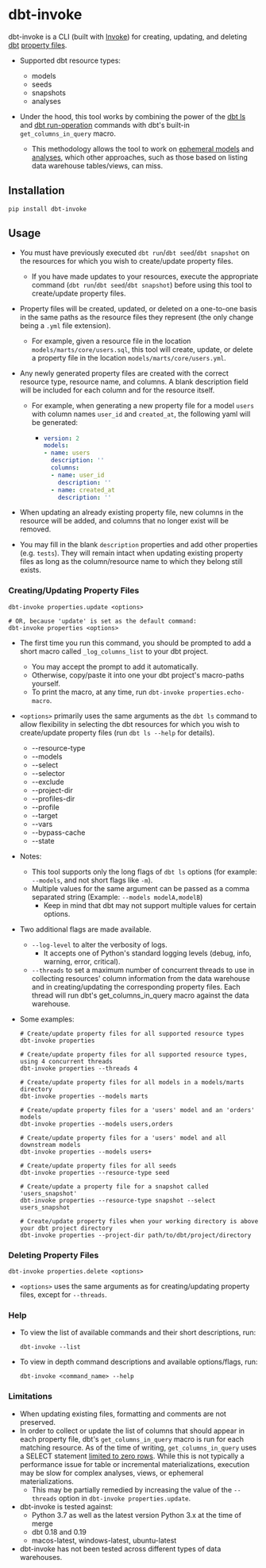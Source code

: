 # dbt-invoke

dbt-invoke is a CLI (built with [Invoke](http://www.pyinvoke.org/)) for 
creating, updating, and deleting
[dbt](https://docs.getdbt.com/docs/introduction) 
[property files](https://docs.getdbt.com/reference/declaring-properties).


- Supported dbt resource types:
  - models
  - seeds
  - snapshots
  - analyses
  

- Under the hood, this tool works by combining the power of the 
  [dbt ls](https://docs.getdbt.com/reference/commands/list) and 
  [dbt run-operation](https://docs.getdbt.com/reference/commands/run-operation)
  commands with dbt's built-in `get_columns_in_query` macro.
  - This methodology allows the tool to work on 
    [ephemeral models](https://docs.getdbt.com/docs/building-a-dbt-project/building-models/materializations#ephemeral) 
    and [analyses](https://docs.getdbt.com/docs/building-a-dbt-project/analyses),
    which other approaches, such as those based on listing data warehouse 
    tables/views, can miss.


## Installation

```shell
pip install dbt-invoke
```
  

## Usage

- You must have previously executed `dbt run`/`dbt seed`/`dbt snapshot` on the
  resources for which you wish to create/update property files.
  - If you have made updates to your resources, execute the appropriate command
    (`dbt run`/`dbt seed`/`dbt snapshot`) before using this tool to 
    create/update property files.


- Property files will be created, updated, or deleted on a one-to-one basis in
  the same paths as the resource files they represent (the only change being a
  `.yml` file extension).
  - For example, given a resource file in the location 
    `models/marts/core/users.sql`, this tool will create, update, or delete a 
    property file in the location `models/marts/core/users.yml`.

    
- Any newly generated property files are created with the correct resource 
  type, resource name, and columns.  A blank description field will be included
  for each column and for the resource itself.
  - For example, when generating a new property file for a model `users` with 
    column names `user_id` and `created_at`, the following yaml will be 
    generated:
    - ```yaml
      version: 2
      models:
      - name: users
        description: ''
        columns:
        - name: user_id
          description: ''
        - name: created_at
          description: ''
      ```

  
- When updating an already existing property file, new columns in the resource
  will be added, and columns that no longer exist will be removed.


- You may fill in the blank `description` properties and add other properties 
  (e.g. `tests`).  They will remain intact when updating existing property 
  files as long as the column/resource name to which they belong still exists.


### Creating/Updating Property Files

```shell
dbt-invoke properties.update <options>

# OR, because 'update' is set as the default command:
dbt-invoke properties <options>
```

- The first time you run this command, you should be prompted to add a short 
  macro called `_log_columns_list` to your dbt project.
  - You may accept the prompt to add it automatically.
  - Otherwise, copy/paste it into one your dbt project's macro-paths yourself.
  - To print the macro, at any time, run `dbt-invoke properties.echo-macro`.


- `<options>` primarily uses the same arguments as the `dbt ls` command to 
  allow flexibility in selecting the dbt resources for which you wish to 
  create/update property files (run `dbt ls --help` for details).
  - --resource-type
  - --models
  - --select
  - --selector
  - --exclude
  - --project-dir
  - --profiles-dir
  - --profile
  - --target
  - --vars
  - --bypass-cache
  - --state


- Notes: 
  - This tool supports only the long flags of `dbt ls` options (for 
  example: `--models`, and not short flags like `-m`).
  - Multiple values for the same argument can be passed as a comma separated
  string (Example: `--models modelA,modelB`)
    - Keep in mind that dbt may not support multiple values for certain 
      options.


- Two additional flags are made available.
  - `--log-level` to alter the verbosity of logs.
    - It accepts one of Python's standard logging levels (debug, info, warning,
      error, critical).
  - `--threads` to set a maximum number of concurrent threads to use in 
    collecting resources' column information from the data warehouse and in 
    creating/updating the corresponding property files. Each thread will run 
    dbt's get_columns_in_query macro against the data warehouse.
  

- Some examples:
  ```shell
  # Create/update property files for all supported resource types
  dbt-invoke properties
  
  # Create/update property files for all supported resource types, using 4 concurrent threads
  dbt-invoke properties --threads 4
  
  # Create/update property files for all models in a models/marts directory
  dbt-invoke properties --models marts
  
  # Create/update property files for a 'users' model and an 'orders' models
  dbt-invoke properties --models users,orders
  
  # Create/update property files for a 'users' model and all downstream models
  dbt-invoke properties --models users+
  
  # Create/update property files for all seeds
  dbt-invoke properties --resource-type seed
  
  # Create/update a property file for a snapshot called 'users_snapshot'
  dbt-invoke properties --resource-type snapshot --select users_snapshot
  
  # Create/update property files when your working directory is above your dbt project directory
  dbt-invoke properties --project-dir path/to/dbt/project/directory
  ```


### Deleting Property Files

```shell
dbt-invoke properties.delete <options>
```
- `<options>` uses the same arguments as for creating/updating property files,
  except for `--threads`.


### Help

- To view the list of available commands and their short descriptions, run:
  ```shell
  dbt-invoke --list
  ```

- To view in depth command descriptions and available options/flags, run:
  ```shell
  dbt-invoke <command_name> --help
  ```

### Limitations

- When updating existing files, formatting and comments are not preserved.
- In order to collect or update the list of columns that should appear in 
  each property file, dbt's `get_columns_in_query` macro is run for each
  matching resource. As of the time of writing, `get_columns_in_query` uses a
  SELECT statement [limited to zero rows](https://github.com/fishtown-analytics/dbt/blob/2b48152da66dbd7f07272983bbc261f1b6924f20/core/dbt/include/global_project/macros/adapters/common.sql#L11).
  While this is not typically a performance issue for table or incremental 
  materializations, execution may be slow for complex analyses, views, or 
  ephemeral materializations. 
  - This may be partially remedied by increasing the value of the `--threads` 
    option in `dbt-invoke properties.update`.
- dbt-invoke is tested against:
  - Python 3.7 as well as the latest version Python 3.x at the time of merge
  - dbt 0.18 and 0.19
  - macos-latest, windows-latest, ubuntu-latest
- dbt-invoke has not been tested across different types of data warehouses.
